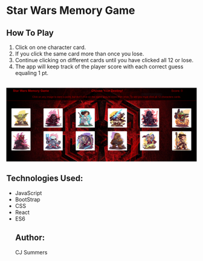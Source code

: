 # Star Wars Memory Game

<strong><h2>How To Play</h2></strong>
1. Click on one character card.
2. If you click the same card more than once you lose.
3. Continue clicking on different cards until you have clicked all 12 or lose.
4. The app will keep track of the player score with each correct guess equaling 1 pt.
<br><br>
<img src="./images/game.PNG">
<br>
<strong><h2>Technologies Used:</h2></strong>
<ul>
<li>JavaScript</li>
<li>BootStrap</li>
<li>CSS</li>
<li>React</li>
<li>ES6</li>
<strong><h2>Author:</h2></strong>
CJ Summers

